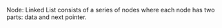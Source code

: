 Node: Linked List consists of a series of nodes where each node has two parts: data and next pointer. 

